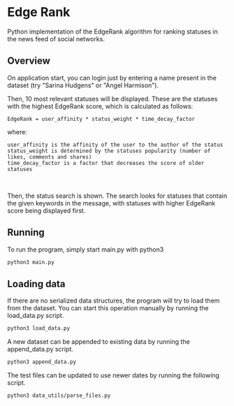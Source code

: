 # Edge Rank

Python implementation of the EdgeRank algorithm for ranking statuses in the news feed of social networks.

## Overview

On application start, you can login just by entering a name present in the dataset (try "Sarina Hudgens" or "Angel Harmison"). 
<br/>

Then, 10 most relevant statuses will be displayed. These are the statuses with the highest EdgeRank score, which is calculated as follows:

    EdgeRank = user_affinity * status_weight * time_decay_factor

where:
    
    user_affinity is the affinity of the user to the author of the status
    status_weight is determined by the statuses popularity (number of likes, comments and shares)
    time_decay_factor is a factor that decreases the score of older statuses
<br/>

Then, the status search is shown. The search looks for statuses that contain the given keywords in the message, with statuses with higher EdgeRank score being displayed first.

## Running 

To run the program, simply start main.py with python3
    
```bash
python3 main.py
```

## Loading data

If there are no serialized data structures, the program will try to load them from the dataset. You can start this operation manually by running the load_data.py script.

```bash
python3 load_data.py
```

A new dataset can be appended to existing data by running the append_data.py script.

```bash
python3 append_data.py
```

The test files can be updated to use newer dates by running the following script.

```bash
python3 data_utils/parse_files.py
```